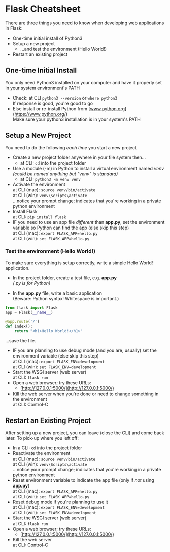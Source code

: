 # Flask Cheatsheet

There are three things you need to know when developing web applications in Flask:

- One-time initial install of Python3
- Setup a new project
  - ...and test the environment (Hello World!)
- Restart an existing project

## One-time Initial Install

You only need Python3 installed on your computer and have it properly set in your system environment's PATH

- Check: at CLI `python3 --version` or `where python3`<br>If response is good, you're good to go
- Else install or re-install Python from [www.python.org](https://www.python.org/)<br>Make sure your python3 installation is in your system's PATH

## Setup a New Project

You need to do the following *each time* you start a new project

- Create a new project folder anywhere in your file system then...
  - at CLI: `cd` into the project folder
- Use a module (-m) in Python to install a virtual environment named *venv*<br>*(could be named anything but "venv" is standard)*
  - at CLI: `python3 -m venv venv`
- Activate the environment<br>at CLI (mac): `source venv/bin/activate`<br>
  at CLI (win): `venv\Scripts\activate`<br>
  ...notice your prompt change; indicates that you're working in a private python environment 
- Install Flask<br>
  at CLI: `pip install flask`
- IF you need to use an app file *different* than **app.py**, set the environment variable so Python can find the app (else skip this step)<br>
  at CLI (mac): `export FLASK_APP=hello.py`<br>
  at CLI (win): `set FLASK_APP=hello.py`

### Test the environment (Hello World!)

To make sure everything is setup correctly, write a simple Hello World! application.

- In the project folder, create a test file, e.g. **app.py**<br>*(.py is for Python)*

- In the **app.py** file, write a basic application<br>(Beware: Python syntax! Whitespace is important.)

```python
from flask import Flask
app = Flask(__name__)

@app.route('/')
def index():
	return "<h1>Hello World!</h1>"
```

...save the file.

- IF you are planning to use debug mode (and you are, usually) set the environment variable (else skip this step)<br>
  at CLI (mac): `export FLASK_ENV=development`<br>
at CLI (win): `set FLASK_ENV=development` 
- Start the WSGI server (web server)<br>
  at CLI: `flask run`
- Open a web browser; try​ these URLs:
  - [http://127.0.0.1:5000/](http://127.0.0.1:5000/)
- Kill the web server when you're done or need to change something in the environment<br>
  at CLI: Control-C

## Restart an Existing Project

After setting up a new project, you can leave (close the CLI) and come back later.  To pick-up where you left off:

- In a CLI: `cd` into the project folder
- Reactivate the environment<br>at CLI (mac): `source venv/bin/activate`<br>
  at CLI (win): `venv\Scripts\activate`<br>
  ...notice your prompt change; indicates that you're working in a private python environment
- Reset environment variable to indicate the app file (only if *not* using **app.py**)<br>
  at CLI (mac): `export FLASK_APP=hello.py`<br>
  at CLI (win): `set FLASK_APP=hello.py`
- Reset debug mode if you're planning to use it<br>
  at CLI (mac): `export FLASK_ENV=development`<br>
at CLI (win): `set FLASK_ENV=development` 
- Start the WSGI server (web server)<br>
  at CLI: `flask run`
- Open a web browser; try​ these URLs:
  - [http://127.0.0.1:5000/](http://127.0.0.1:5000/)
- Kill the web server<br>
  at CLI: Control-C